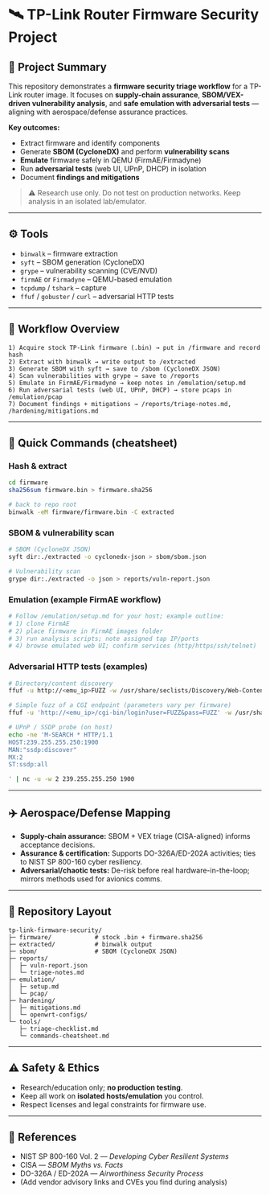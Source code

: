 # 🛰️ TP-Link Router Firmware Security Project

## 📌 Project Summary
This repository demonstrates a **firmware security triage workflow** for a TP-Link router image. It focuses on **supply-chain assurance**, **SBOM/VEX-driven vulnerability analysis**, and **safe emulation with adversarial tests** — aligning with aerospace/defense assurance practices.

**Key outcomes:**
- Extract firmware and identify components
- Generate **SBOM (CycloneDX)** and perform **vulnerability scans**
- **Emulate** firmware safely in QEMU (FirmAE/Firmadyne)
- Run **adversarial tests** (web UI, UPnP, DHCP) in isolation
- Document **findings and mitigations**

> ⚠️ Research use only. Do not test on production networks. Keep analysis in an isolated lab/emulator.

---

## ⚙️ Tools
- `binwalk` – firmware extraction
- `syft` – SBOM generation (CycloneDX)
- `grype` – vulnerability scanning (CVE/NVD)
- `firmAE` or `Firmadyne` – QEMU-based emulation
- `tcpdump` / `tshark` – capture
- `ffuf` / `gobuster` / `curl` – adversarial HTTP tests

---

## 🔬 Workflow Overview
```
1) Acquire stock TP-Link firmware (.bin) → put in /firmware and record hash
2) Extract with binwalk → write output to /extracted
3) Generate SBOM with syft → save to /sbom (CycloneDX JSON)
4) Scan vulnerabilities with grype → save to /reports
5) Emulate in FirmAE/Firmadyne → keep notes in /emulation/setup.md
6) Run adversarial tests (web UI, UPnP, DHCP) → store pcaps in /emulation/pcap
7) Document findings + mitigations → /reports/triage-notes.md, /hardening/mitigations.md
```

---

## 🧪 Quick Commands (cheatsheet)

### Hash & extract
```bash
cd firmware
sha256sum firmware.bin > firmware.sha256

# back to repo root
binwalk -eM firmware/firmware.bin -C extracted
```

### SBOM & vulnerability scan
```bash
# SBOM (CycloneDX JSON)
syft dir:./extracted -o cyclonedx-json > sbom/sbom.json

# Vulnerability scan
grype dir:./extracted -o json > reports/vuln-report.json
```

### Emulation (example FirmAE workflow)
```bash
# Follow /emulation/setup.md for your host; example outline:
# 1) clone FirmAE
# 2) place firmware in FirmAE images folder
# 3) run analysis scripts; note assigned tap IP/ports
# 4) browse emulated web UI; confirm services (http/https/ssh/telnet)
```

### Adversarial HTTP tests (examples)
```bash
# Directory/content discovery
ffuf -u http://<emu_ip>FUZZ -w /usr/share/seclists/Discovery/Web-Content/common.txt -mc all -fs 0

# Simple fuzz of a CGI endpoint (parameters vary per firmware)
ffuf -u 'http://<emu_ip>/cgi-bin/login?user=FUZZ&pass=FUZZ' -w /usr/share/seclists/Passwords/Common-Credentials/10-million-password-list-top-1000.txt -mr 'error|invalid|success'

# UPnP / SSDP probe (on host)
echo -ne 'M-SEARCH * HTTP/1.1
HOST:239.255.255.250:1900
MAN:"ssdp:discover"
MX:2
ST:ssdp:all

' | nc -u -w 2 239.255.255.250 1900
```

---

## ✈️ Aerospace/Defense Mapping
- **Supply-chain assurance:** SBOM + VEX triage (CISA-aligned) informs acceptance decisions.
- **Assurance & certification:** Supports DO-326A/ED-202A activities; ties to NIST SP 800-160 cyber resiliency.
- **Adversarial/chaotic tests:** De-risk before real hardware-in-the-loop; mirrors methods used for avionics comms.

---

## 📂 Repository Layout
```
tp-link-firmware-security/
├─ firmware/            # stock .bin + firmware.sha256
├─ extracted/           # binwalk output
├─ sbom/                # SBOM (CycloneDX JSON)
├─ reports/
│  ├─ vuln-report.json
│  └─ triage-notes.md
├─ emulation/
│  ├─ setup.md
│  └─ pcap/
├─ hardening/
│  ├─ mitigations.md
│  └─ openwrt-configs/
└─ tools/
   ├─ triage-checklist.md
   └─ commands-cheatsheet.md
```

---

## ⚠️ Safety & Ethics
- Research/education only; **no production testing**.
- Keep all work on **isolated hosts/emulation** you control.
- Respect licenses and legal constraints for firmware use.

---

## 📖 References
- NIST SP 800-160 Vol. 2 — *Developing Cyber Resilient Systems*
- CISA — *SBOM Myths vs. Facts*
- DO-326A / ED-202A — *Airworthiness Security Process*
- (Add vendor advisory links and CVEs you find during analysis)
